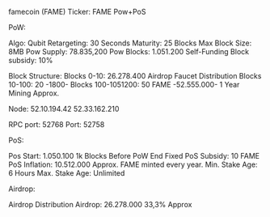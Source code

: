famecoin (FAME)
Ticker: FAME
Pow+PoS


PoW:

Algo: Qubit
Retargeting: 30 Seconds
Maturity: 25 Blocks
Max Block Size: 8MB
Pow Supply: 78.835,200
Pow Blocks: 1.051.200
Self-Funding Block subsidy: 10%

Block Structure:
Blocks 0-10: 26.278.400 Airdrop Faucet Distribution
Blocks 10-100: 20 -1800-
Blocks 100-1051200: 50 FAME -52.555.000- 1 Year Mining Approx.

Node:
52.10.194.42
52.33.162.210

RPC port: 52768
Port:     52758


PoS:

Pos Start: 1.050.100 1k Blocks Before PoW End 
Fixed PoS Subsidy: 10 FAME
PoS Inflation: 10.512.000 Approx. FAME minted every year.
Min. Stake Age: 6 Hours
Max. Stake Age: Unlimited


Airdrop:

Airdrop  Distribution
Airdrop: 26.278.000 33,3% Approx
